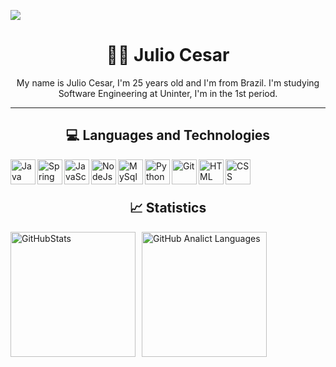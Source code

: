 <p>
  <img
    src="https://capsule-render.vercel.app/api?type=transparent&height=150&color=6891be&text=Devoper%20BackEnd&section=header&reversal=false&fontColor=FFFFFF&fontAlignY=50&animation=fadeIn"
    />
</p>

<h1 align="center" >🤵🏿 Julio Cesar</h1>


<p align="center">My name is Julio Cesar, I'm 25 years old and I'm from Brazil. I'm studying Software Engineering at Uninter, I'm in the 1st period.</p>

---
<h2 align="center" >💻 Languages ​​and Technologies</h2>

<img
  align="left"
  alt="Java"
  title="Java"
  width="40px"
  src="https://cdn.jsdelivr.net/gh/devicons/devicon@latest/icons/java/java-original-wordmark.svg"
/>

<img 
  align="left"
  alt="Spring"
  title="Spring"
  width="40px"
  src="https://cdn.jsdelivr.net/gh/devicons/devicon@latest/icons/spring/spring-original-wordmark.svg" 
/>

<img 
  align="left"
  alt="JavaScript"
  title="JavaScript"
  width="40px"
  src="https://cdn.jsdelivr.net/gh/devicons/devicon@latest/icons/javascript/javascript-original.svg"
/>

<img 
  align="left"
  alt="NodeJs"
  title="NodeJs"
  width="40px"
  src="https://cdn.jsdelivr.net/gh/devicons/devicon@latest/icons/nodejs/nodejs-original-wordmark.svg"
/>

<img 
  align="left"
  alt="MySql"
  title="MySql"
  width="40px"
  src="https://cdn.jsdelivr.net/gh/devicons/devicon@latest/icons/mysql/mysql-original-wordmark.svg"
/>

<img 
  align="left"
  alt="Python"
  title="Python"
  width="40px"
  src="https://cdn.jsdelivr.net/gh/devicons/devicon@latest/icons/python/python-original-wordmark.svg"
/>

<img 
  align="left"
  alt="Git"
  title="Git"
  width="40px"
  src="https://cdn.jsdelivr.net/gh/devicons/devicon@latest/icons/git/git-original-wordmark.svg"
/>

<img 
  align="left"
  alt="HTML"
  title="HTML"
  width="40px"
  src="https://cdn.jsdelivr.net/gh/devicons/devicon@latest/icons/html5/html5-original-wordmark.svg"
/>

<img 
  align="left"
  alt="CSS"
  title="CSS"
  width="40px"
  src="https://cdn.jsdelivr.net/gh/devicons/devicon@latest/icons/css3/css3-original-wordmark.svg"
/>


<br/>
<br>

<h2 align="center" > 📈 Statistics </h2>

<p>
  <img
    align="left"
    alt="GitHubStats"
    height="200"
    style="padding-right: 7px;"
    src="https://github-readme-stats.vercel.app/api?username=DevJunin&show_icons=true&theme=dark&include_all_commits=true&locale=en"
  />
  <img 
    align="left"
    alt="GitHub Analict Languages"
    height="200"
    src="https://github-readme-stats.vercel.app/api/top-langs/?username=DevJunin&langs_count=8&theme=dark&locale=en&layout=compact"
  />
</p>          
